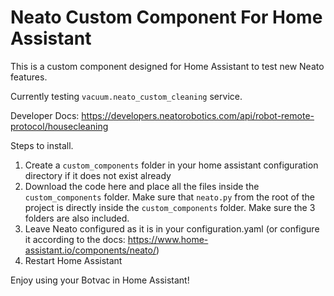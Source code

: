 # Neato Custom Component For Home Assistant

This is a custom component designed for Home Assistant to test new Neato features.

Currently testing `vacuum.neato_custom_cleaning` service.

Developer Docs: https://developers.neatorobotics.com/api/robot-remote-protocol/housecleaning

Steps to install.

1. Create a `custom_components` folder in your home assistant configuration directory if it does not exist already
2. Download the code here and place all the files inside the `custom_components` folder.  Make sure that `neato.py` from the root of the project is directly inside the `custom_components` folder.  Make sure the 3 folders are also included.
3. Leave Neato configured as it is in your configuration.yaml (or configure it according to the docs: https://www.home-assistant.io/components/neato/)
4. Restart Home Assistant

Enjoy using your Botvac in Home Assistant!
